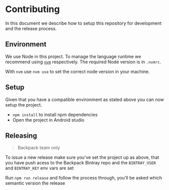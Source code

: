 # Contributing

In this document we describe how to setup this repository for development and the release process.

## Environment

We use Node in this project. To manage the language runtime we recommend using [`nvm`][1] respectively. The required Node version is in `.nvmrc`.

With `nvm` use `nvm use` to set the correct node version in your machine.

## Setup

Given that you have a compatible environment as stated above you can now setup the project.

+ `npm install` to install npm dependencies
+  Open the project in Android studio

## Releasing

> Backpack team only

To issue a new release make sure you've set the project up as above, that you have push acess to the Backpack Bintray repo and the `BINTRAY_USER` and `BINTRAY_KEY` env vars are set

Run `npm run release` and follow the process through, you'll be asked which semantic version the release

[1]: https://github.com/creationix/nvm
